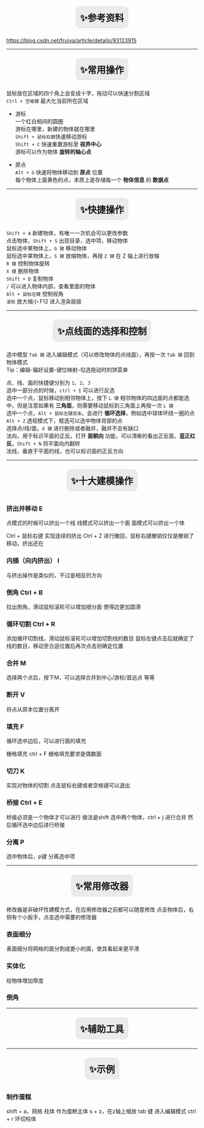 <div class="container" style="text-align: center;">
    <div class="note">
        <span class="title1">✨参考资料</span> 
    </div> 
</div>

https://blog.csdn.net/fruiva/article/details/93123915

---

<div class="container" style="text-align: center;">
    <div class="note">
        <span class="title1">✨常用操作</span> 
    </div> 
</div>

鼠标放在区域的四个角上会变成十字，拖动可以快速分割区域  
`Ctrl + 空格键` 最大化当前所在区域  

- 游标  
    一个红白相间的圆圈  
    游标在哪里，新建的物体就在哪里  
    `Shift + 鼠标右键`快速移动游标  
    `Shift + C` 快速重置游标至 **视界中心**  
    游标可以作为物体 **旋转的轴心点**  

- 原点  
    `Alt + G` 快速将物体移动到 **原点** 位置  
    每个物体上面黄色的点，本质上是存储每一个 **物体信息** 的 **数据点**  

---

<div class="container" style="text-align: center;">
    <div class="note">
        <span class="title1">✨快捷操作</span> 
    </div> 
</div>

`Shift + A` 新建物体，有唯一一次机会可以更改参数  
点击物体，`Shift + S` 出现目录，选中项，移动物体  
鼠标选中某物体上，`G 键` 移动物体  
鼠标选中某物体上，`S 键` 放缩物体，再按 `Z 键` 在 Z 轴上进行放缩  
`R 键` 控制物体旋转  
`X 键` 删除物体  
`Shift + D` 复制物体  
`/` 可以进入物体内部，查看里面的物体  
`Alt + 鼠标左键` 控制视角  
`滚轮` 放大缩小
F12 进入渲染层级

---

<div class="container" style="text-align: center;">
    <div class="note">
        <span class="title1">✨点线面的选择和控制</span> 
    </div> 
</div>

选中模型 `Tab 键` 进入编辑模式（可以修改物体的点线面），再按一次 `Tab 键` 回到物体模式  
Tip：编辑-偏好设置-键位映射-勾选拖动时的饼菜单  

点、线、面的快捷键分别为 `1`、`2`、`3`  
选中一部分点的时候，`ctrl + I` 可以进行反选  
选中一个点，鼠标移动到相邻物体上，按下 `L 键` 相邻物体的四边面的点都能选中，但是注意如果有 **三角面**，则需要移动鼠标到三角面上再按一次 `L 键`  
选中一个点，`Alt + 鼠标左键双击`，会进行 **循环选择**，例如选中球体环绕一圈的点  
`Alt + Z` 透视模式下，框选可以选中物体背部的点  
选择点/线/面，`X 键` 进行删除或者融并，融并不会有缺口  
法向，用于标识平面的正反。打开 **面朝向** 功能，可以清晰的看出正反面，**蓝正红反**。`Shift + N` 将平面向内翻转  
法线，垂直于平面的线，也可以标识面的正反方向  

---

<div class="container" style="text-align: center;">
    <div class="note">
        <span class="title1">✨十大建模操作</span> 
    </div> 
</div>

### 挤出并移动 E

点模式的时候可以挤出一个线
线模式可以挤出一个面
面模式可以挤出一个体

Ctrl + 鼠标右键 实现连续的挤出
Ctrl + Z 进行撤回，鼠标右键撤销仅仅是撤销了移动，挤出还在

### 内插（向内挤出） I

与挤出操作是类似的，不过是相反的方向

### 倒角 Ctrl + B

拉出倒角，滑动鼠标滚轮可以增加细分面
使得边更加圆滑

### 循环切割 Ctrl + R

添加循环切割线，滑动鼠标滚轮可以增加切割线的数目
鼠标左键点击后就确定了线的数目，移动至合适位置后再次点击则确定位置

### 合并 M

选择两个点后，按下M，可以选择合并到中心/游标/首远点 等等

### 断开 V

将点从原本位置分离开

### 填充 F

循环选中边后，可以进行面的填充

栅格填充 ctrl + F
栅格填充要求是偶数面

### 切刀 K

实现对物体的切割
点击鼠标右键或者空格键可以退出

### 桥接 Ctrl + E

桥接必须是一个物体才可以进行
做法是shift 选中两个物体，ctrl + j 进行合并
然后循环选中边后进行桥接

### 分离 P

选中物体后，p键 分离选中项

---

<div class="container" style="text-align: center;">
    <div class="note">
        <span class="title1">✨常用修改器</span> 
    </div> 
</div>

修改器是非破坏性建模方式，在应用修改器之前都可以随意修改
点击物体后，右侧有个小扳手，点击选中需要的修改器

### 表面细分

表面细分将网格的面分割成更小的面，使其看起来更平滑

### 实体化

给物体增加厚度

### 倒角


---

<div class="container" style="text-align: center;">
    <div class="note">
        <span class="title1">✨辅助工具</span> 
    </div> 
</div>





















---

<div class="container" style="text-align: center;">
    <div class="note">
        <span class="title1">✨示例</span> 
    </div> 
</div>

### 制作蛋糕

shift + a，网格 柱体 作为蛋糕主体
s + z，在z轴上缩放
tab 键 进入编辑模式
ctrl + r 环切柱体




















<style> 
    .note { 
        background-color: #f9f9f9; 
        border: 1px solid #ddd; 
        padding: 10px; 
        border-radius: 10px; 
        display: inline-block; 
        font-weight: bold;
        margin: 10px 0px;
    }
    .note:hover {
        animation: gradient-in 0.5s forwards;
    }
    .note:not(:hover) {
        animation: gradient-out 0.5s forwards;
    }
    @keyframes gradient-in {
        0% {
            background-color: #f9f9f9;
        }
        20% {
            background-color: #f5f5f5;
        }
        100% {
            background-color: #e1e1e1;
        }
    }
    @keyframes gradient-out {
        0% {
            background-color: #e1e1e1;
        }
        80% {
            background-color: #f5f5f5;
        }
        100% {
            background-color: #f9f9f9;
        }
    }
    .title1 { 
        font-size: 24px; 
        /* color: #333;  */
    } 
    .title2 { 
        font-size: 20px; 
        /* color: #555;  */
    } 
    .title3 { 
        font-size: 16px; 
        /* color: #777;  */
    } 
    /* .note:hover [class^="title"]{
        font-size: 30px;
        opacity: 0.6;
    } */
</style>